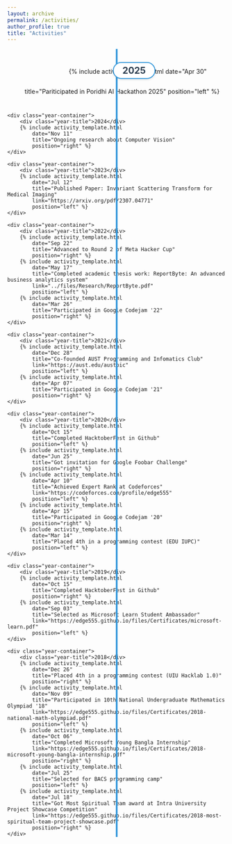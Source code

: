 ```yaml
---
layout: archive
permalink: /activities/
author_profile: true
title: "Activities"
---
```


<style>
    .timeline {
        position: relative;
        max-width: 1200px;
        margin: 0 auto;
    }
    .timeline::after {
        content: '';
        position: absolute;
        width: 4px;
        background-color: #3498db;
        top: 0;
        bottom: 0;
        left: 50%;
        margin-left: -2px;
        z-index: 1;
    }
    .year-container {
        padding: 10px 40px;
        position: relative;
        width: 100%;
        margin-bottom: 30px;
    }
    .year-title {
        text-align: center;
        font-size: 1.5em;
        color: #2c3e50;
        margin: 20px 0;
        font-weight: bold;
        position: relative;
        z-index: 2;
        background: white;
        padding: 5px 20px;
        display: inline-block;
        border-radius: 20px;
        box-shadow: 0 2px 5px rgba(0,0,0,0.1);
        left: 50%;
        transform: translateX(-50%);
        border: 2px solid #3498db;
    }
    .activity-item {
        padding: 10px 30px;
        position: relative;
        background-color: inherit;
        width: 50%;
        margin-bottom: 10px;
    }
    .left {
        left: 0;
    }
    .right {
        left: 50%;
    }
    .left::after {
        right: -7.5px;
    }
    .right::after {
        left: -7.5px;
    }
    .activity-content {
        padding: 15px;
        background-color: #f8f9fa;
        border-radius: 8px;
        box-shadow: 0 2px 5px rgba(0,0,0,0.1);
        transition: transform 0.3s ease;
    }
    .activity-content:hover {
        transform: translateY(-5px);
        box-shadow: 0 5px 15px rgba(0,0,0,0.2);
    }
    .activity-date {
        color: #3498db;
        font-weight: bold;
        margin-bottom: 5px;
    }
    .activity-title {
        color: #2c3e50;
        margin: 0;
    }
    .activity-title a {
        color: #2c3e50;
        text-decoration: none;
        transition: color 0.3s ease;
    }
    .activity-title a:hover {
        color: #3498db;
    }
    @media screen and (max-width: 768px) {
        .timeline::after {
            left: 31px;
        }
        .activity-item {
            width: 100%;
            padding-left: 70px;
            padding-right: 25px;
        }
        .activity-item::after {
            left: 15px;
        }
        .left::after, .right::after {
            left: 15px;
        }
        .right {
            left: 0%;
        }
        .year-title {
            left: 31px;
            transform: none;
        }
    }
</style>

<div class="timeline">
    <div class="year-container">
        <div class="year-title">2025</div>
        {% include activity_template.html 
            date="Apr 30"
            title="Pariticipated in Poridhi AI Hackathon 2025"
            position="left" %}
    </div>

    <div class="year-container">
        <div class="year-title">2024</div>
        {% include activity_template.html 
            date="Nov 11"
            title="Ongoing research about Computer Vision"
            position="right" %}
    </div>

    <div class="year-container">
        <div class="year-title">2023</div>
        {% include activity_template.html 
            date="Jul 12"
            title="Published Paper: Invariant Scattering Transform for Medical Imaging"
            link="https://arxiv.org/pdf/2307.04771"
            position="left" %}
    </div>

    <div class="year-container">
        <div class="year-title">2022</div>
        {% include activity_template.html 
            date="Sep 22"
            title="Advanced to Round 2 of Meta Hacker Cup"
            position="right" %}
        {% include activity_template.html 
            date="May 17"
            title="Completed academic thesis work: ReportByte: An advanced business analytics system"
            link="../files/Research/ReportByte.pdf"
            position="left" %}
        {% include activity_template.html 
            date="Mar 26"
            title="Participated in Google Codejam '22"
            position="right" %}
    </div>

    <div class="year-container">
        <div class="year-title">2021</div>
        {% include activity_template.html 
            date="Dec 28"
            title="Co-founded AUST Programming and Infomatics Club"
            link="https://aust.edu/austpic"
            position="left" %}
        {% include activity_template.html 
            date="Apr 07"
            title="Participated in Google Codejam '21"
            position="right" %}
    </div>

    <div class="year-container">
        <div class="year-title">2020</div>
        {% include activity_template.html 
            date="Oct 15"
            title="Completed HacktoberFest in Github"
            position="left" %}
        {% include activity_template.html 
            date="Jun 25"
            title="Got invitation for Google Foobar Challenge"
            position="right" %}
        {% include activity_template.html 
            date="Apr 10"
            title="Achieved Expert Rank at Codeforces"
            link="https://codeforces.com/profile/edge555"
            position="left" %}
        {% include activity_template.html 
            date="Apr 15"
            title="Participated in Google Codejam '20"
            position="right" %}
        {% include activity_template.html 
            date="Mar 14"
            title="Placed 4th in a programming contest (EDU IUPC)"
            position="left" %}
    </div>

    <div class="year-container">
        <div class="year-title">2019</div>
        {% include activity_template.html 
            date="Oct 15"
            title="Completed HacktoberFest in Github"
            position="right" %}
        {% include activity_template.html 
            date="Sep 03"
            title="Selected as Microsoft Learn Student Ambassador"
            link="https://edge555.github.io/files/Certificates/microsoft-learn.pdf"
            position="left" %}
    </div>

    <div class="year-container">
        <div class="year-title">2018</div>
        {% include activity_template.html 
            date="Dec 26"
            title="Placed 4th in a programming contest (UIU Hacklab 1.0)"
            position="right" %}
        {% include activity_template.html 
            date="Nov 09"
            title="Participated in 10th National Undergraduate Mathematics Olympiad '18"
            link="https://edge555.github.io/files/Certificates/2018-national-math-olympiad.pdf"
            position="left" %}
        {% include activity_template.html 
            date="Oct 06"
            title="Completed Microsoft Young Bangla Internship"
            link="https://edge555.github.io/files/Certificates/2018-microsoft-young-bangla-internship.pdf"
            position="right" %}
        {% include activity_template.html 
            date="Jul 25"
            title="Selected for BACS programming camp"
            position="left" %}
        {% include activity_template.html 
            date="Jul 18"
            title="Got Most Spiritual Team award at Intra University Project Showcase Competition"
            link="https://edge555.github.io/files/Certificates/2018-most-spiritual-team-project-showcase.pdf"
            position="right" %}
    </div>
</div>